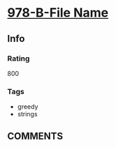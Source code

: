 # [978-B-File Name](https://codeforces.com/problemset/problem/978/B)

## Info

### Rating

800

### Tags

- greedy
- strings

## __COMMENTS__

> 
